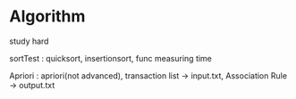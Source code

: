 # Algorithm
study hard

sortTest : quicksort, insertionsort, func measuring time 

Apriori  : apriori(not advanced), transaction list -> input.txt, Association Rule -> output.txt
